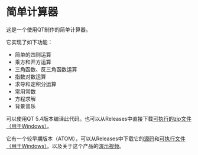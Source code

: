 # 简单计算器

这是一个使用QT制作的简单计算器。



它实现了如下功能：

- 简单的四则运算
- 乘方和开方运算
- 三角函数、反三角函数运算
- 指数对数运算
- 求导和定积分运算
- 常用常数
- 方程求解
- 背景音乐

可以使用QT 5.4版本编译此代码。也可以从Releases中直接下载[可执行的zip文件（用于Windows）](https://github.com/LLyronx/CASIOCalculatorfinal/releases/download/CELERON/celeron_bin.zip)。

它有一个较早期版本（ATOM），可以从Releases中下载它的[源码](https://github.com/LLyronx/CASIOCalculatorfinal/archive/ATOM.zip)和[可执行文件（用于Windows）](https://github.com/LLyronx/CASIOCalculatorfinal/releases/download/ATOM/atom_bin.zip)。以及关于这个产品的[演示视频](https://v.qq.com/x/page/t302294dytm.html)。

